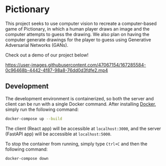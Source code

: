 # Pictionary
This project seeks to use computer vision to recreate a computer-based game of Pictionary, in which a human player draws an image and the computer attempts to guess the drawing. We also plan on having the computer generate drawings for the player to guess using Generative Adversarial Networks (GANs).

Check out a demo of our project below!

https://user-images.githubusercontent.com/47067154/167285584-0c96468b-4442-4f87-98a8-76dd0d3fdfe2.mp4


## Development
The development environment is containerized, so both the server and client can be run with a single Docker command. After installing [Docker](https://docs.docker.com/get-docker/), simply run the following command:

```bash
docker-compose up --build
```

The client (React app) will be accessible at `localhost:3000`, and the server (FastAPI app) will be accessible at `localhost:5000`.

To stop the container from running, simply type `Ctrl+C` and then the following command:

```bash
docker-compose down
```
